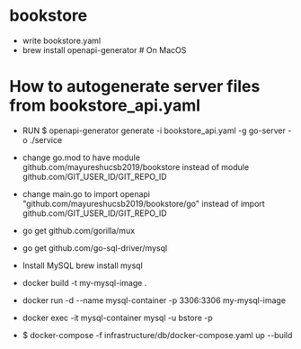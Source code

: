 # bookstore

* write bookstore.yaml 
* brew install openapi-generator  # On MacOS

# How to autogenerate server files from bookstore_api.yaml
* RUN $ openapi-generator generate -i bookstore_api.yaml -g go-server -o ./service
* change go.mod to have module github.com/mayureshucsb2019/bookstore instead of module github.com/GIT_USER_ID/GIT_REPO_ID
* change main.go to import openapi "github.com/mayureshucsb2019/bookstore/go" instead of import github.com/GIT_USER_ID/GIT_REPO_ID
* go get github.com/gorilla/mux
* go get github.com/go-sql-driver/mysql

* Install MySQL brew install mysql
* docker build -t my-mysql-image .
* docker run -d --name mysql-container -p 3306:3306 my-mysql-image
* docker exec -it mysql-container mysql -u bstore -p

* $ docker-compose -f infrastructure/db/docker-compose.yaml up --build
